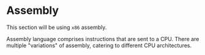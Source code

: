 # Assembly

This section will be using `x86` assembly.

Assembly language comprises instructions that are sent to a CPU. There are multiple "variations" of assembly, catering to different CPU architectures.
